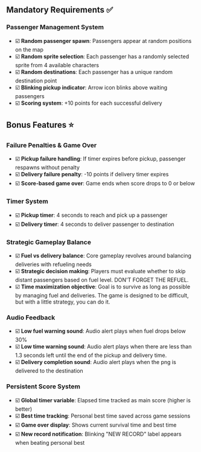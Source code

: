 ## Mandatory Requirements ✅

### Passenger Management System
- ☑️ **Random passenger spawn**: Passengers appear at random positions on the map
- ☑️ **Random sprite selection**: Each passenger has a randomly selected sprite from 4 available characters
- ☑️ **Random destinations**: Each passenger has a unique random destination point
- ☑️ **Blinking pickup indicator**: Arrow icon blinks above waiting passengers
- ☑️ **Scoring system**: +10 points for each successful delivery

## Bonus Features ⭐

### Failure Penalties & Game Over
- ☑️ **Pickup failure handling**: If timer expires before pickup, passenger respawns without penalty
- ☑️ **Delivery failure penalty**: -10 points if delivery timer expires
- ☑️ **Score-based game over**: Game ends when score drops to 0 or below

### Timer System
- ☑️ **Pickup timer**: 4 seconds to reach and pick up a passenger
- ☑️ **Delivery timer**: 4 seconds to deliver passenger to destination

### Strategic Gameplay Balance
- ☑️ **Fuel vs delivery balance**: Core gameplay revolves around balancing deliveries with refueling needs
- ☑️ **Strategic decision making**: Players must evaluate whether to skip distant passengers based on fuel level. DON'T FORGET THE REFUEL.
- ☑️ **Time maximization objective**: Goal is to survive as long as possible by managing fuel and deliveries. The game is designed to be difficult, but with a little strategy, you can do it.

### Audio Feedback
- ☑️ **Low fuel warning sound**: Audio alert plays when fuel drops below 30%
- ☑️ **Low time warning sound**: Audio alert plays when there are less than 1.3 seconds left until the end of the pickup and delivery time.
- ☑️ **Delivery completion sound**: Audio alert plays when the png is delivered to the destination

### Persistent Score System
- ☑️ **Global timer variable**: Elapsed time tracked as main score (higher is better)
- ☑️ **Best time tracking**: Personal best time saved across game sessions
- ☑️ **Game over display**: Shows current survival time and best time
- ☑️ **New record notification**: Blinking "NEW RECORD" label appears when beating personal best

